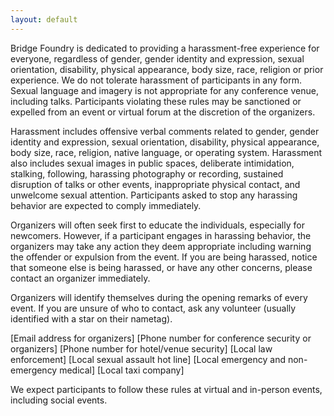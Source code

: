 ```yaml
---
layout: default
---
```


Bridge Foundry is dedicated to providing a harassment-free experience for everyone, regardless of gender, gender identity and expression, sexual orientation, disability, physical appearance, body size, race, religion or prior experience. We do not tolerate harassment of participants in any form. Sexual language and imagery is not appropriate for any conference venue, including talks. Participants violating these rules may be sanctioned or expelled from an event or virtual forum at the discretion of the organizers. 

Harassment includes offensive verbal comments related to gender, gender identity and expression, sexual orientation, disability, physical appearance, body size, race, religion, native language, or operating system. Harassment also includes sexual images in public spaces, deliberate intimidation, stalking, following, harassing photography or recording, sustained disruption of talks or other events, inappropriate physical contact, and unwelcome sexual attention. Participants asked to stop any harassing behavior are expected to comply immediately.

Organizers will often seek first to educate the individuals, especially for newcomers. However, if a participant engages in harassing behavior, the organizers may take any action they deem appropriate  including warning the offender or expulsion from the event. If you are being harassed, notice that someone else is being harassed, or have any other concerns, please contact an organizer immediately. 

Organizers will identify themselves during the opening remarks of every event.  If you are unsure of who to contact, ask any volunteer (usually identified with a star on their nametag).

[Email address for organizers]
[Phone number for conference security or organizers]
[Phone number for hotel/venue security]
[Local law enforcement]
[Local sexual assault hot line]
[Local emergency and non-emergency medical]
[Local taxi company]

We expect participants to follow these rules at virtual and in-person events, including social events.
